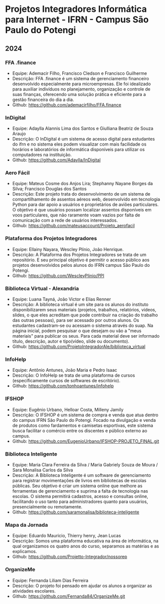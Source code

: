 # Projetos Integradores Informática para Internet - IFRN - Campus São Paulo do Potengi

## 2024
### FFA .finance
- Equipe: Ademacir Filho, Francisco Cledson e Francisco Guilherme
- Descrição: FFA .finance é um sistema de gerenciamento financeiro desenvolvido especialmente para microempresas. Ele foi idealizado para auxiliar indivíduos no planejamento, organização e controle de suas finanças, oferecendo uma solução prática e eficiente para a gestão financeira do dia a dia.
- Github: https://github.com/ademacirfilho/FFA.finance

### InDigital
- Equipe: Adaylla Alannis Lima dos Santos e Giulliana Beatriz de Souza Araujo
- Descrição: O InDigital é um sistema de acesso digital para estudantes do ifrn e no sistema eles podem visualizar com mais facilidade os horários e laboratórios de informática disponíveis para utilizar os computadores na instituição.
- Github: https://github.com/Adaylla/InDigital

### Aero Fácil
- Equipe: Mateus Cosme dos Anjos Lira; Stephanny Nayane Borges da Silva; Francisco Douglas dos Santos
- Descrição: Este projeto trata do desenvolvimento de um sistema de compartilhamento de assentos aéreos web, desenvolvido em tecnologia Python para dar apoio a usuários e proprietários de aviões particulares. O objetivo é que usuários possam localizar assentos disponíveis em voos particulares, que não raramente voam vazios por falta de comunicação com a rede de usuários interessados.
- Github: https://github.com/mateusaccount/Projeto_aerofacil

### Plataforma dos Projetos Integradores
- Equipe: Ellainy Nayara, Wescley Plínio, João Henrique.
- Descrição: A Plataforma dos Projetos Integradores se trata de um repositório. E seu principal objetivo é permitir o acesso público aos projetos desenvolvidos pelos alunos do IFRN campus São Paulo do Potengi.
- Github: https://github.com/WescleyPlinio/PPI

### Biblioteca Virtual - Alexandria
- Equipe: Luana Tayná, João Victor e Elias Renner
- Descrição: A biblioteca virtual é um site para os alunos do instituto disponibilizarem seus materiais (projetos, trabalhos, relatórios, vídeos, slides, o que eles acreditam que pode contribuir na criação do trabalho das outras pessoas), para ser acessado por outros alunos. Os estudantes cadastram-se ou acessam o sistema através do suap.  Na página inicial, podem pesquisar o que desejam ou vão a "meus materiais" para publicar os seus. Para cada material deve ser informado título, descrição, autor e tipo(vídeo, slide ou documento).
- Github: https://github.com/ProjetoIntegradorAle/biblioteca_virtual

### InfoHelp
- Equipe: Antônio Antunes, João Maria e Pedro Isaac
- Descrição: O InfoHelp se trata de uma plataforma de cursos (específicamente cursos de softwares de escritório). 
- Github: https://github.com/tonhoantunes/infohelp

### IFSHOP
- Equipe: Eugênio Urbano, Helloar Costa, Milleny Jamily
- Descrição: O IFSHOP é um sistema de compra e venda que atua dentro do campus IFRN São Paulo do Potengi. Focado na divulgação e venda de produtos como fardamentos e camisetas esportivas, este sistema busca facilitar o comércio entre os discentes e público externo ao campus.
- Github: https://github.com/EugenioUrbano/IFSHOP-PROJETO_FINAL.git

### Biblioteca Inteligente
- Equipe: Maria Clara Ferreira da Silva / Maria Gabriely Souza de Moura / Sara Monalisa Carlos da Silva
- Descrição: A Biblioteca Inteligente é um software de gerenciamento para registrar movimentações de livros em bibliotecas de escolas públicas. Seu objetivo é criar um sistema online que melhore as ferramentas de gerenciamento e suprima a falta de tecnologia nas escolas. O sistema permitirá cadastros, acesso e consultas online, facilitando o uso tanto para administradores quanto para usuários, presencialmente ou remotamente.
- Github: https://github.com/saramonalisa/biblioteca-inteligente

### Mapa da Jornada
- Equipe: Eduardo Mauricio, Thierry henry, Jean Lucas
- Descrição: Somos uma plataforma educativa na área de informática, na qual organizamos os quatro anos do curso, separamos as matérias e as explicamos.
- Github: https://github.com/Projetto-Integrador/nossorep

### OrganizeMe
- Equipe: Fernanda Liliam Dias Ferreira
- Descrição: O projeto foi pensado em ajudar os alunos a organizar as atividades escolares.
- Github: https://github.com/Fernanda84/OrganizeMe.git
